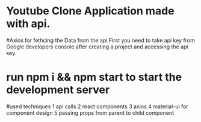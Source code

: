 # Youtube Clone Application made with api.
#Axios for fethcing the Data from the api.First you need to take api key from Google developers console after creating a project and accessing the api key.
# run npm i && npm start to start the development server
#used techniques 
1 api calls
2 react components
3 axios
4 material-ui for component design
5 passing props from parent to child component

